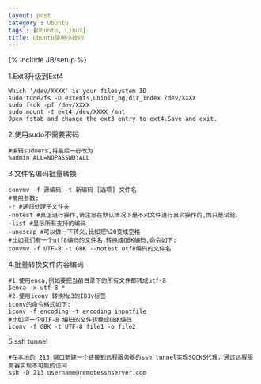 ```yaml
---
layout: post
category : Ubuntu
tags : [Ubuntu, Linux]
title: Ubuntu使用小技巧
---
```

{% include JB/setup %}

1.Ext3升级到Ext4

    Which '/dev/XXXX' is your filesystem ID
    sudo tune2fs -O extents,uninit_bg,dir_index /dev/XXXX
    sudo fsck -pf /dev/XXXX
    sudo mount -t ext4 /dev/XXXX /mnt
    Open fstab and change the ext3 entry to ext4.Save and exit.

2.使用sudo不需要密码

    #编辑sudoers,将最后一行改为
    %admin ALL=NOPASSWD:ALL

3.文件名编码批量转换

    convmv -f 源编码 -t 新编码 [选项] 文件名
    #常用参数:
    -r #递归处理子文件夹
    -notest #真正进行操作,请注意在默认情况下是不对文件进行真实操作的,而只是试验。
    -list #显示所有支持的编码
    -unescap #可以做一下转义,比如把%20变成空格
    #比如我们有一个utf8编码的文件名,转换成GBK编码,命令如下:
    convmv -f UTF-8 -t GBK --notest utf8编码的文件名

4.批量转换文件内容编码

    #1.使用enca,例如要把当前目录下的所有文件都转成utf-8
    $enca -x utf-8 *
    #2.使用iconv 转换Mp3的ID3v标签
    iconv的命令格式如下:
    iconv -f encoding -t encoding inputfile
    #比如将一个UTF-8 编码的文件转换成GBK编码
    iconv -f GBK -t UTF-8 file1 -o file2

5.ssh tunnel

    #在本地的 213 端口新建一个链接到远程服务器的ssh tunnel实现SOCKS代理，通过远程服务器实现不可能的访问
    ssh -D 213 username@remotesshserver.com
